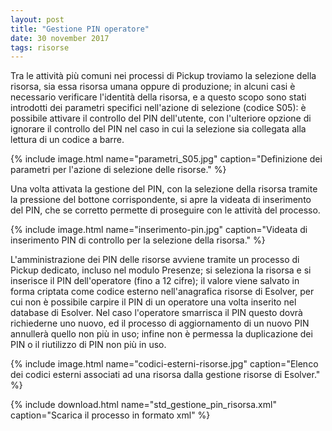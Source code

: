 ```yaml
---
layout: post
title: "Gestione PIN operatore"
date: 30 november 2017
tags: risorse
---
```


Tra le attività più comuni nei processi di Pickup troviamo la selezione della risorsa, sia essa risorsa
umana oppure di produzione; in alcuni casi è necessario verificare l'identità della risorsa, e a questo 
scopo sono stati introdotti dei parametri specifici nell'azione di selezione (codice S05): 
è possibile attivare il controllo del PIN dell'utente, con l'ulteriore opzione di ignorare il controllo
del PIN nel caso in cui la selezione sia collegata alla lettura di un codice a barre.

{% include image.html name="parametri_S05.jpg" caption="Definizione dei parametri per l'azione di selezione delle risorse." %}


Una volta attivata la gestione del PIN, con la selezione della risorsa tramite la pressione del bottone corrispondente, si apre la videata di inserimento del PIN, che se corretto permette di proseguire
con le attività del processo.

{% include image.html name="inserimento-pin.jpg" caption="Videata di inserimento PIN di controllo per la selezione della risorsa." %}


L'amministrazione dei PIN delle risorse avviene tramite un processo di Pickup dedicato, incluso nel modulo Presenze; si seleziona la risorsa e si inserisce il PIN dell'operatore (fino a 12 cifre); 
il valore viene salvato in forma
criptata come codice esterno nell'anagrafica risorse di Esolver, per cui non è possibile carpire il PIN di un operatore una volta inserito nel database di Esolver. Nel caso l'operatore smarrisca il PIN questo dovrà richiederne uno nuovo, ed il processo di aggiornamento di un nuovo PIN annullerà quello non più in uso; infine non è permessa la duplicazione dei PIN o il riutilizzo di PIN non più in uso.

{% include image.html name="codici-esterni-risorse.jpg" caption="Elenco dei codici esterni associati ad una risorsa dalla gestione risorse di Esolver." %}


{% include download.html name="std_gestione_pin_risorsa.xml" caption="Scarica il processo in formato xml" %}
